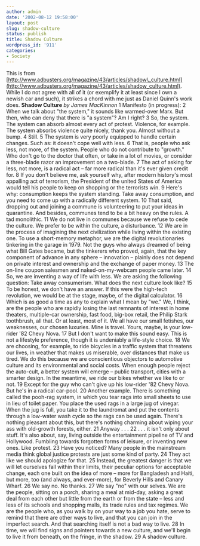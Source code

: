 ```yaml
---
author: admin
date: '2002-08-12 19:58:00'
layout: post
slug: shadow-culture
status: publish
title: Shadow Culture
wordpress_id: '911'
categories:
- Society
---
```


This is from
[http://www.adbusters.org/magazine/43/articles/shadow\_culture.html](http://www.adbusters.org/magazine/43/articles/shadow_culture.html).
While I do not agree with all of it (or exemplify it at least since I
own a newish car and such), it strikes a chord with me just as Daniel
Quinn's work does. **Shadow Culture** *by James MacKinnon* 1 Manifesto
(in progress): 2 When we talk about "the system," it sounds like
warmed-over Marx. But then, who can deny that there is "a system"? Am I
right? 3 So, the system. The system can absorb almost every act of
protest. Violence, for example. The system absorbs violence quite
nicely, thank you. Almost without a bump. 4 Still. 5 The system is very
poorly equipped to handle certain changes. Such as: it doesn't cope well
with less. 6 That is, people who ask less, not more, of the system.
People who do not contribute to "growth." Who don't go to the doctor
that often, or take in a lot of movies, or consider a three-blade razor
an improvement on a two-blade. 7 The act of asking for less, not more,
is a radical act – far more radical than it's ever given credit for. 8
If you don't believe me, ask yourself why, after modern history's most
appalling act of terrorism, the President of the united States of
America would tell his people to keep on shopping or the terrorists win.
9 Here's why: consumption keeps the system standing. Take away
consumption, and you need to come up with a radically different system.
10 That said, dropping out and joining a commune is volunteering to put
your ideas in quarantine. And besides, communes tend to be a bit heavy
on the rules. A tad monolithic. 11 We do not live in communes because we
refuse to cede the culture. We prefer to be within the culture, a
disturbance. 12 We are in the process of imagining the next civilization
while living within the existing one. To use a short-memory metaphor, we
are the digital revolutionaries tinkering in the garage in 1979. Not the
guys who always dreamed of being what Bill Gates became, but the
tinkerers who proved, again, that the key component of advance in any
sphere – innovation – plainly does not depend on private interest and
ownership and the exchange of paper money. 13 The on-line coupon
salesmen and naked-on-my-webcam people came later. 14 So, we are
inventing a way of life with less. We are asking the following question:
Take away consumerism. What does the next culture look like? 15 To be
honest, we don't have an answer. If this were the high-tech revolution,
we would be at the stage, maybe, of the digital calculator. 16 Which is
as good a time as any to explain what I mean by "we." We, I think, are
the people who are rapidly losing the last remnants of interest in home
theaters, multiple-car ownership, fast food, big-box retail, the Philip
Stark toothbrush, all that. Or at least, most of it. We all have our
small fetishes, our weaknesses, our chosen luxuries. Mine is travel.
Yours, maybe, is your low-rider '82 Chevy Nova. 17 But I don't want to
make this sound easy. This is not a lifestyle preference, though it is
undeniably a life-style choice. 18 We are choosing, for example, to ride
bicycles in a traffic system that threatens our lives, in weather that
makes us miserable, over distances that make us tired. We do this
because we are conscientious objectors to automotive culture and its
environmental and social costs. When enough people reject the auto-cult,
a better system will emerge – public transport, cities with a smarter
design. In the meantime, we ride our bikes whether we like to or not. 19
Except for the guy who can't give up his low-rider '82 Chevy Nova. But
he's in a radical car-pool. 20 Another example. There is something
called the pooh-rag system, in which you tear rags into small sheets to
use in lieu of toilet paper. You place the used rags in a large jug of
vinegar. When the jug is full, you take it to the laundromat and put the
contents through a low-water wash cycle so the rags can be used again.
There's nothing pleasant about this, but there's nothing charming about
wiping your ass with old-growth forests, either. 21 Anyway . . . 22 . .
. it isn't only about stuff. It's also about, say, living outside the
entertainment pipeline of TV and Hollywood. Fumbling towards forgotten
forms of leisure, or inventing new ones. Like protest. 23 Have you
noticed? Many people in the mainstream media think global justice
protests are just some kind of party. 24 They act like we should
apologize for that. 25 Instead, the greatest danger is that we will let
ourselves fall within their limits, their peculiar options for
acceptable change, each one built on the idea of more – more for
Bangladesh and Haiti, but more, too (and always, and ever-more), for
Beverly Hills and Canary Wharf. 26 We say no. No thanks. 27 We say "no"
with our selves. We are the people, sitting on a porch, sharing a meal
at mid-day, asking a great deal from each other but little from the
earth or from the state – less and less of its schools and shopping
malls, its trade rules and tax regimes. We are the people who, as you
walk by on your way to a job you hate, serve to remind that there are
other ways to live, and that you can join in the imperfect search. And
that searching itself is not a bad way to live. 28 In time, we will find
signs and pointers towards a new culture, and we'll begin to live it
from beneath, on the fringe, in the shadow. 29 A shadow culture.
